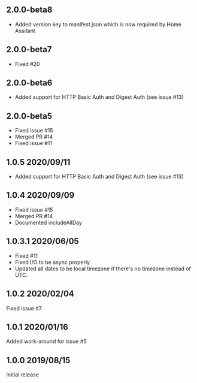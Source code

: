 ## 2.0.0-beta8
- Added version key to manifest.json which is now required by Home Assitant

## 2.0.0-beta7
- Fixed #20

## 2.0.0-beta6
- Added support for HTTP Basic Auth and Digest Auth (see issue #13)

## 2.0.0-beta5
- Fixed issue #15
- Merged PR #14
- Fixed issue #11

## 1.0.5 2020/09/11
- Added support for HTTP Basic Auth and Digest Auth (see issue #13)

## 1.0.4 2020/09/09
- Fixed issue #15
- Merged PR #14
- Documented includeAllDay

## 1.0.3.1 2020/06/05
- Fixed #11
- Fixed I/O to be async properly
- Updated all dates to be local timezone if there's no timezone instead of UTC.

## 1.0.2 2020/02/04
Fixed issue #7

## 1.0.1 2020/01/16
Added work-around for issue #5

## 1.0.0 2019/08/15
Initial release
